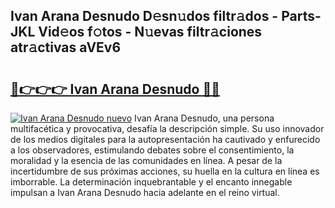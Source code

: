 ## Ivan Arana Desnudo D𝚎sn𝚞dos filtr𝚊dos - Parts-JKL Vid𝚎os f𝚘tos - N𝚞evas filtr𝚊ciones atr𝚊ctivas aVEv6

# <h2><a href="http://mb9u1cj.tromn.icu/?c=Ivan+Arana+Desnudo">🔗👉👉👉 Ivan Arana Desnudo 🔗🔗</a></h2>

[![Ivan Arana Desnudo nuevo](https://i.imgur.com/pEAQMta.gif)](http://mb9u1cj.tromn.icu/?c=Ivan+Arana+Desnudo)
Ivan Arana Desnudo, una persona multifacética y provocativa, desafía la descripción simple. Su uso innovador de los medios digitales para la autopresentación ha cautivado y enfurecido a los observadores, estimulando debates sobre el consentimiento, la moralidad y la esencia de las comunidades en línea. A pesar de la incertidumbre de sus próximas acciones, su huella en la cultura en línea es imborrable. La determinación inquebrantable y el encanto innegable impulsan a Ivan Arana Desnudo hacia adelante en el reino virtual.
